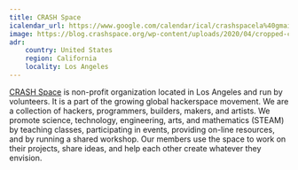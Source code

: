 ```yaml
---
title: CRASH Space
icalendar_url: https://www.google.com/calendar/ical/crashspacela%40gmail.com/public/basic.ics
image: https://blog.crashspace.org/wp-content/uploads/2020/04/cropped-crashheader-long2048x200-1024x100@2x.png
adr:
    country: United States
    region: California
    locality: Los Angeles
---
```


[CRASH Space](https://crashspace.org/) is non-profit organization located in Los Angeles and run by volunteers. It is a part of the growing global hackerspace movement. We are a collection of hackers, programmers, builders, makers, and artists. We promote science, technology, engineering, arts, and mathematics (STEAM) by teaching classes, participating in events, providing on-line resources, and by running a shared workshop. Our members use the space to work on their projects, share ideas, and help each other create whatever they envision.
